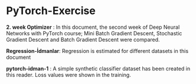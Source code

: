 # PyTorch-Exercise


**2. week Optimizer** : In this document, the second week of Deep Neural Networks with PyTorch course; Mini Batch Gradient Descent, Stochastic Gradient Descent and Batch Gradient Descent were compared.

**Regression-İdmanlar**: Regression is estimated for different datasets in this document

**pytorch-idman-1** : A simple synthetic classifier dataset has been created in this reader. Loss values were shown in the training.
